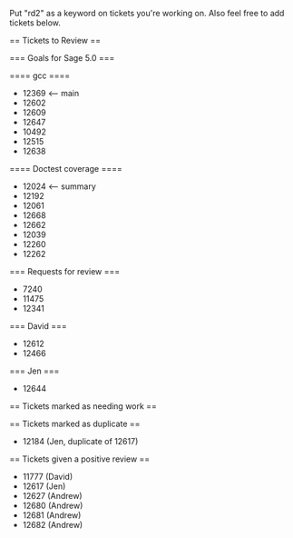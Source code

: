 Put "rd2" as a keyword on tickets you're working on.  Also feel free to add tickets below.

== Tickets to Review ==

=== Goals for Sage 5.0 ===

==== gcc ====

 * 12369 <-- main
 * 12602
 * 12609
 * 12647
 * 10492
 * 12515
 * 12638

==== Doctest coverage ====

 * 12024 <-- summary
 * 12192
 * 12061
 * 12668
 * 12662
 * 12039
 * 12260
 * 12262

=== Requests for review ===

 * 7240
 * 11475
 * 12341

=== David ===

 * 12612
 * 12466 

=== Jen ===
 
 * 12644

== Tickets marked as needing work ==

== Tickets marked as duplicate ==
 
 * 12184 (Jen, duplicate of 12617)

== Tickets given a positive review ==

 * 11777 (David) 
 * 12617 (Jen) 
 * 12627 (Andrew)
 * 12680 (Andrew)
 * 12681 (Andrew)
 * 12682 (Andrew)
